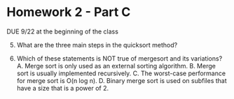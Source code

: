 Homework 2 - Part C
===================
DUE 9/22 at the beginning of the class

5. What are the three main steps in the quicksort method? 


6. Which of these statements is NOT true of mergesort and its variations?
A. Merge sort is only used as an external sorting algorithm. 
B. Merge sort is usually implemented recursively. 
C. The worst-case performance for merge sort is O(n log n).
D. Binary merge sort is used on subfiles that have a size that is a power of 2.